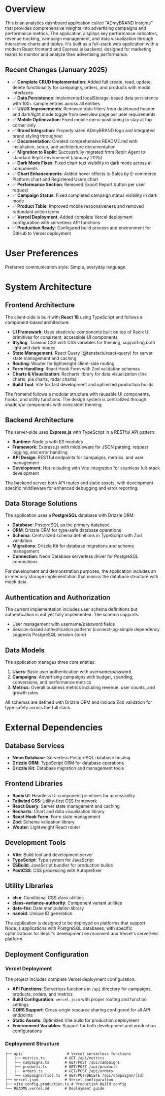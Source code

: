 # Overview

This is an analytics dashboard application called "ADmyBRAND Insights" that provides comprehensive insights into advertising campaigns and performance metrics. The application displays key performance indicators, revenue tracking, campaign management, and data visualization through interactive charts and tables. It's built as a full-stack web application with a modern React frontend and Express.js backend, designed for marketing teams to monitor and analyze their advertising performance.

## Recent Changes (January 2025)

- ✅ **Complete CRUD Implementation**: Added full create, read, update, delete functionality for campaigns, orders, and products with modal interfaces
- ✅ **Data Persistence**: Implemented localStorage-based data persistence with 100+ sample entries across all entities
- ✅ **UI/UX Improvements**: Removed date filters from dashboard header and dark/light mode toggle from overview page per user requirements
- ✅ **Mobile Optimization**: Fixed mobile menu positioning to stay at top corner only
- ✅ **Brand Integration**: Properly sized ADmyBRAND logo and integrated brand styling throughout
- ✅ **Documentation**: Created comprehensive README.md with installation, setup, and architecture documentation
- ✅ **Migration to Replit**: Successfully migrated from Replit Agent to standard Replit environment (January 2025)
- ✅ **Dark Mode Fixes**: Fixed chart text visibility in dark mode across all components
- ✅ **Chart Enhancements**: Added hover effects to Sales by E-commerce Platform chart and Registered Users chart
- ✅ **Performance Section**: Removed Export Report button per user request
- ✅ **Campaign Status**: Fixed completed campaign status visibility in dark mode
- ✅ **Product Table**: Improved mobile responsiveness and removed redundant action icons
- ✅ **Vercel Deployment**: Added complete Vercel deployment configuration with serverless API functions
- ✅ **Production Ready**: Configured build process and environment for GitHub to Vercel deployment

# User Preferences

Preferred communication style: Simple, everyday language.

# System Architecture

## Frontend Architecture

The client-side is built with **React 18** using TypeScript and follows a component-based architecture:

- **UI Framework**: Uses shadcn/ui components built on top of Radix UI primitives for consistent, accessible UI components
- **Styling**: Tailwind CSS with CSS variables for theming, supporting both light and dark modes
- **State Management**: React Query (@tanstack/react-query) for server state management and caching
- **Routing**: Wouter for lightweight client-side routing
- **Form Handling**: React Hook Form with Zod validation schemas
- **Charts & Visualization**: Recharts library for data visualization (line charts, pie charts, radar charts)
- **Build Tool**: Vite for fast development and optimized production builds

The frontend follows a modular structure with reusable UI components, hooks, and utility functions. The design system is centralized through shadcn/ui components with consistent theming.

## Backend Architecture

The server-side uses **Express.js** with TypeScript in a RESTful API pattern:

- **Runtime**: Node.js with ES modules
- **Framework**: Express.js with middleware for JSON parsing, request logging, and error handling
- **API Design**: RESTful endpoints for campaigns, metrics, and user management
- **Development**: Hot reloading with Vite integration for seamless full-stack development

The backend serves both API routes and static assets, with development-specific middleware for enhanced debugging and error reporting.

## Data Storage Solutions

The application uses a **PostgreSQL** database with Drizzle ORM:

- **Database**: PostgreSQL as the primary database
- **ORM**: Drizzle ORM for type-safe database operations
- **Schema**: Centralized schema definitions in TypeScript with Zod validation
- **Migrations**: Drizzle Kit for database migrations and schema management
- **Connection**: Neon Database serverless driver for PostgreSQL connections

For development and demonstration purposes, the application includes an in-memory storage implementation that mimics the database structure with mock data.

## Authentication and Authorization

The current implementation includes user schema definitions but authentication is not yet fully implemented. The schema supports:

- User management with username/password fields
- Session-based authentication patterns (connect-pg-simple dependency suggests PostgreSQL session store)

## Data Models

The application manages three core entities:

1. **Users**: Basic user authentication with username/password
2. **Campaigns**: Advertising campaigns with budget, spending, conversions, and performance metrics
3. **Metrics**: Overall business metrics including revenue, user counts, and growth rates

All schemas are defined with Drizzle ORM and include Zod validation for type safety across the full stack.

# External Dependencies

## Database Services
- **Neon Database**: Serverless PostgreSQL database hosting
- **Drizzle ORM**: TypeScript ORM for database operations
- **Drizzle Kit**: Database migration and management tools

## Frontend Libraries
- **Radix UI**: Headless UI component primitives for accessibility
- **Tailwind CSS**: Utility-first CSS framework
- **React Query**: Server state management and caching
- **Recharts**: Chart and data visualization library
- **React Hook Form**: Form state management
- **Zod**: Schema validation library
- **Wouter**: Lightweight React router

## Development Tools
- **Vite**: Build tool and development server
- **TypeScript**: Type system for JavaScript
- **ESBuild**: JavaScript bundler for production builds
- **PostCSS**: CSS processing with Autoprefixer

## Utility Libraries
- **clsx**: Conditional CSS class utilities
- **class-variance-authority**: Component variant utilities
- **date-fns**: Date manipulation library
- **nanoid**: Unique ID generation

The application is designed to be deployed on platforms that support Node.js applications with PostgreSQL databases, with specific optimizations for Replit's development environment and Vercel's serverless platform.

## Deployment Configuration

### Vercel Deployment
The project includes complete Vercel deployment configuration:

- **API Functions**: Serverless functions in `/api` directory for campaigns, products, orders, and metrics
- **Build Configuration**: `vercel.json` with proper routing and function settings
- **CORS Support**: Cross-origin resource sharing configured for all API endpoints
- **Static Assets**: Optimized Vite build for production deployment
- **Environment Variables**: Support for both development and production configurations

### Deployment Structure
```
├── api/                    # Vercel serverless functions
│   ├── metrics.ts         # GET /api/metrics
│   ├── campaigns.ts       # GET/POST /api/campaigns  
│   ├── products.ts        # GET/POST /api/products
│   ├── orders.ts          # GET/POST /api/orders
│   └── campaigns/[id].ts  # GET/PUT/DELETE /api/campaigns/[id]
├── vercel.json            # Vercel configuration
├── vite.config.production.ts # Production build config
└── README.vercel.md       # Deployment guide
```
